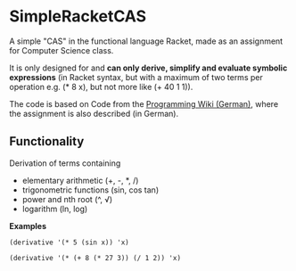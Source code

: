 # SimpleRacketCAS
A simple "CAS" in the functional language Racket, made as an assignment for Computer Science class.

It is only designed for and __can only derive, simplify and evaluate symbolic expressions__ (in Racket syntax, but with a maximum of two terms per operation e.g. (* 8 x), but not more like (+ 40 1 1)).

The code is based on Code from the [Programming Wiki (German)](http://programmingwiki.de/Grundlagen_der_funktionsorientierten_Programmierung_mit_SCHEME/Projekt_CAS), where the assignment is also described (in German).

## Functionality
Derivation of terms containing
* elementary arithmetic (+, -, *, /)
* trigonometric functions (sin, cos tan)
* power and nth root (^, √)
* logarithm (ln, log)

**Examples**
```
(derivative '(* 5 (sin x)) 'x)
```
```
(derivative '(* (+ 8 (* 27 3)) (/ 1 2)) 'x)
```
